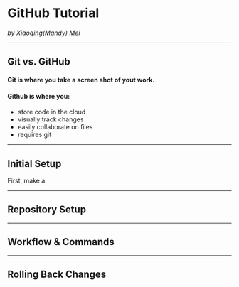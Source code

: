 # GitHub Tutorial

_by Xiaoqing(Mandy) Mei_

---
## Git vs. GitHub
#### Git is where you take a screen shot of yout work.
#### Github is where you: 
- store code in the cloud
- visually track changes
- easily collaborate on files
- requires git 


---
## Initial Setup
First, make a 



---
## Repository Setup



---
## Workflow & Commands



---
## Rolling Back Changes